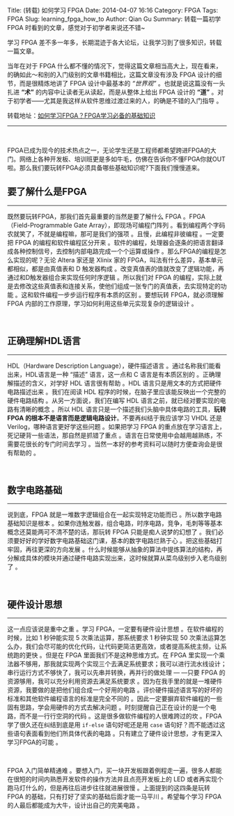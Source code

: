 Title: (转载) 如何学习 FPGA
Date: 2014-04-07 16:16
Category: FPGA
Tags: FPGA
Slug: learning_fpga_how_to
Author: Qian Gu
Summary: 转载一篇初学 FPGA 时看到的文章，感觉对于初学者来说还不错~

学习 FPGA 差不多一年多，长期混迹于各大论坛，让我学习到了很多知识，转载一篇文章。

当年在对于 FPGA 什么都不懂的情况下，觉得这篇文章相当高大上，现在看来，的确如此～和别的入门级别的文章书籍相比，这篇文章没有涉及 FPGA 设计的细节，而是很精炼地讲了 FPGA 设计中最基本的 *“世界观”* 。也就是说这篇没有一头扎进 **“术”** 的内容中让读者无从读起，而是从整体上给出 FPGA 设计的 **“道”** 。对于初学者——尤其是我这样从软件思维过渡过来的人，的确是不错的入门指导 。

转载地址：[如何学习FPGA？FPGA学习必备的基础知识][blog1]

[blog1]: http://www.ednchina.com/ART_8800513345_18_20010_TA_38ec22f4.HTM

* * *

<br>

FPGA已成为现今的技术热点之一，无论学生还是工程师都希望跨进FPGA的大门。网络上各种开发板、培训班更是多如牛毛，仿佛在告诉你不懂FPGA你就OUT啦。那么我们要玩转FPGA必须具备哪些基础知识呢?下面我们慢慢道来。

## 要了解什么是FPGA
* * *

既然要玩转FPGA，那我们首先最重要的当然是要了解什么 FPGA 。FPGA（Field-Programmable Gate Array），即现场可编程门阵列 。看到编程两个字码农就笑了，不就是编程嘛，那可是我们的强项 。且慢，此编程非彼编程 。一定要把 FPGA 的编程和软件编程区分开来 。软件的编程，处理器会逐条的把语言翻译成各种控制信号，去控制内部电路完成一个个运算或操作 。那么FPGA的编程是怎么实现的呢？无论 Altera 家还是 Xlinix 家的 FPGA，叫法有什么差异，基本单元都相似，都是由真值表和 D 触发器构成 。改变真值表的值就改变了逻辑功能，再通过和D触发器组合来实现任何时序逻辑 。所以我们对 FPGA 的编程，实际上就是去修改这些真值表和连接关系，使他们组成一张专门的真值表，去实现特定的功能 。这和软件编程一步步运行程序有本质的区别 。要想玩转 FPGA，就必须理解 FPGA 内部的工作原理，学习如何利用这些单元实现复杂的逻辑设计 。

<br>

## 正确理解HDL语言
* * *

HDL（Hardware Description Language），硬件描述语言 。通过名称我们能看出来，HDL语言是一种 “描述” 语言，这一点和 C 语言是有本质区别的 。正确理解描述的含义，对学好 HDL 语言很有帮助 。HDL 语言只是用文本的方式把硬件电路描述出来 。我们在阅读 HDL 程序的时候，在脑子里应该能反映出一个完整的硬件电路结构 。从另一方面说，我们在编写 HDL 语言之前，就已经对要实现的电路有清晰的概念 。所以 HDL 语言只是一个描述我们头脑中具体电路的工具，**玩转 FPGA 的根本不是语言而是逻辑电路设计**。不要再纠结于我应该学习 VHDL 还是 Verilog，哪种语言更好学这些问题 。如果把学习 FPGA 的重点放在学习语言上，死记硬背一些语法，那自然是抓错了重点 。语言在日常使用中会越用越熟练，不需要花很长的专门时间去学习 。当然一本好的参考资料可以随时方便查询会是很有帮助的 。

<br>

## 数字电路基础
* * *

说到底，FPGA 就是一堆数字逻辑组合在一起实现特定功能而已 。所以数字电路基础知识是根本 。如果你连触发器，组合电路，时序电路，竞争，毛刺等等基本概念还莫能两可不清不楚的话，那玩转 FPGA 只能是痴人说梦的幻想了 。我们必须要好好的学好数字电路基础这门课，基本的数字电路烂熟于心 。把这些基础打牢固，再往更深的方向发展 。什么时候能够从抽象的算法中提炼算法的结构，再分解成具体的模块并通过硬件电路实现出来，这时候就算从菜鸟级别步入老鸟级别了 。

<br>

## 硬件设计思想
* * *

这一点应该说是重中之重 。学习 FPGA，一定要有硬件设计思想 。在软件编程的时候，比如 1 秒钟能实现 5 次乘法运算，那系统要求 1 秒钟实现 50 次乘法运算怎么办，我们会尽可能的优化代码，让代码更简洁更高效，或者提高系统主频，让系统跑的更快 。但是在 FPGA 里面我们不是这种思维方式。在 FPGA 里实现一个乘法器不够用，那我就实现两个实现三个去满足系统要求；我可以进行流水线设计；串行运行方式不够快了，我可以先串并转换，再并行的做处理 — —只要 FPGA 的资源够用，我可以充分利用资源去满足系统要求 。因为在我手里的就是一堆硬件资源，我要做的是把他们组合成一个好用的电路 。评价硬件描述语言写的好坏的标准和其他软件编程语言的标准是完全不同的 。因此一定要摒弃软件编程的一些固有思路，学会用硬件的方式去解决问题 。时刻提醒自己正在设计的是一个电路，而不是一行行空洞的代码 。这是很多做软件编程的人很难跨过的坎 。FPGA 学了很久还在纠结到底是用 `if-else` 语句好呢还是用 `case` 语句好？而不能透过这些语句表面看到他们所具体代表的电路 。只有建立了硬件设计思想，才有更深入学习FPGA的可能 。

<br>

FPGA 入门简单精通难 。要想入门，买一块开发板跟着例程走一遍，很多人都能在很短的时间内熟悉开发软件的操作方法并且点亮开发板上的 LED 或者再实现个跑马灯什么的，但是再往后进步往往就进展很慢 。上面提到的这四条是玩转 FPGA 的基础，只有打好了坚实的基础后面才能一马平川 。希望每个学习 FPGA 的人最后都能成为大牛，设计出自己的完美电路 。
